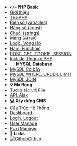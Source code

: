 - **`</>` PHP Basic**
- [Giới thiệu](lessons/gioi-thieu)
- [Thẻ PHP](lessons/php-tag)
- [Biến số (variables)](lessons/variables-bien)
- [Hằng số (const)](lessons/const-hang-so)
- [Chuỗi (strings)](lessons/strings-chuoi)
- [Mảng (Array)](lessons/array-mang)
- [Logic, Vòng lặp](lessons/dieu-kien-vong-lap)
- [Hàm (Function)](lessons/function-ham)
- [POST, GET, COOKIE, SESSION](lessons/php_post_get_cookie_session)
- [Include, Require PHP](lessons/php_include_require)
- **<img src="https://cdn-icons-png.flaticon.com/128/660/660478.png" height="16" style="vertical-align: text-bottom;" /> MYSQL Database**
- [MySQL Cơ bản](lessons/crud_trong_php_mysql)
- [MySQL WHERE, ORDER, LIMIT](lessons/mysql_search_order_limit)
- [MySQL JOIN](lessons/select_join)
- **💡 Mở Rộng**
- [Tương tác với File](lessons/dang-build)
- [API, Ajax](lessons/dang-build)
- **💻 Xây dựng CMS**
- [Cấu Trúc Hệ Thống](lessons/cms/cau-truc)
- [Dashboard](lessons/dang-build)
- [Login, Logout](lessons/dang-build)
- [User Manage](lessons/dang-build)
- [Post Manage](lessons/dang-build)
- **🔗 Links**
- [![Github](https://img.icons8.com/ios-glyphs/30/000000/github.png)Github](https://github.com/canthows/begin_dev)
